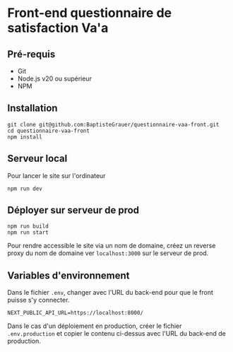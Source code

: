 # Front-end questionnaire de satisfaction Va'a

## Pré-requis

- Git
- Node.js v20 ou supérieur
- NPM

## Installation

````shell
git clone git@github.com:BaptisteGrauer/questionnaire-vaa-front.git
cd questionnaire-vaa-front
npm install
````

## Serveur local

Pour lancer le site sur l'ordinateur
````shell
npm run dev
````

## Déployer sur serveur de prod

````shell
npm run build
npm run start
````

Pour rendre accessible le site via un nom de domaine, créez un reverse proxy du nom de domaine ver ``localhost:3000`` sur le serveur de prod.


## Variables d'environnement

Dans le fichier ``.env``, changer avec l'URL du back-end pour que le front puisse s'y connecter.

````
NEXT_PUBLIC_API_URL=https://localhost:8000/
````

Dans le cas d'un déploiement en production, créer le fichier ``.env.production`` et copier le contenu ci-dessus avec l'URL du back-end de production.